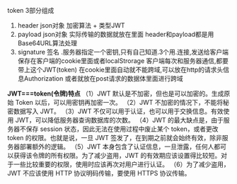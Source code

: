 token 3部分组成
1. header   json对象  加密算法 + 类型JWT
2. payload   json对象  实际传输的数据就放在里面
header和payload都是用Base64URL算法处理
3. signature 签名 .服务器指定一个密钥,只有自己知道.3个用.连接,发送给客户端
保存在客户端的cookie里面或者localStrorage
客户端每次和服务器通信,都要带上这个JWT(token)  在cookie里面自动就不能跨域,可以放在http的请求头信息Authorization 或者就放在post请求的数据体里面进行跨域

**JWT===token(令牌)特点**
（1）JWT 默认是不加密，但也是可以加密的。生成原始 Token 以后，可以用密钥再加密一次。
（2）JWT 不加密的情况下，不能将秘密数据写入 JWT。
（3）JWT 不仅可以用于认证，也可以用于交换信息。有效使用 JWT，可以降低服务器查询数据库的次数。
（4）JWT 的最大缺点是，由于服务器不保存 session 状态，因此无法在使用过程中废止某个 token，或者更改 token 的权限。也就是说，一旦 JWT 签发了，在到期之前就会始终有效，除非服务器部署额外的逻辑。
（5）JWT 本身包含了认证信息，一旦泄露，任何人都可以获得该令牌的所有权限。为了减少盗用，JWT 的有效期应该设置得比较短。对于一些比较重要的权限，使用时应该再次对用户进行认证。
（6）为了减少盗用，JWT 不应该使用 HTTP 协议明码传输，要使用 HTTPS 协议传输。